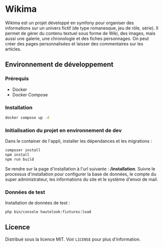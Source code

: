 # Wikima

Wikima est un projet développé en symfony pour organiser des informations sur un univers fictif (de type romanesque, jeu de rôle, série). Il permet de gérer du contenu textuel sous forme de Wiki, des images, mais aussi une galerie, une chronologie et des fiches personnages. On peut créer des pages personnalisées et laisser des commentaires sur les articles.

## Environnement de développement

### Prérequis

* Docker
* Docker Compose

### Installation

```bash
docker compose up -d
```

### Initialisation du projet en environnement de dev

Dans le container de l'appli, installer les dépendances et les migrations :

```bash
composer install
npm install
npm run build
```

Se rendre sur la page d'installation à l'url suivante : **/installation**. Suivre le processus d'installation pour configurer
la base de données, le compte du super administrateur, les informations du site et le système d'envoi de mail.

### Données de test

Installation de données de test :

```bash
php bin/console hautelook:fixtures:load
```

## Licence

Distribué sous la licence MIT. Voir `LICENSE` pour plus d'information.